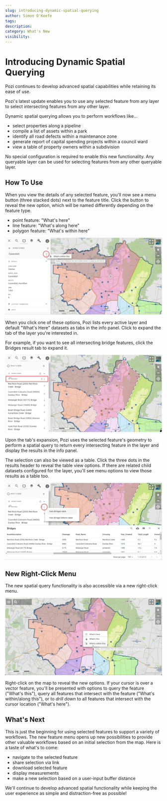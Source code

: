 ```yaml
---
slug: introducing-dynamic-spatial-querying
author: Simon O'Keefe
tags:
description:
category: What's New
visibility:
---
```


# Introducing Dynamic Spatial Querying

Pozi continues to develop advanced spatial capabilities while retaining its ease of use.

Pozi's latest update enables you to use any selected feature from any layer to select intersecting features from any other layer.

Dynamic spatial querying allows you to perform workflows like...

- select properties along a pipeline
- compile a list of assets within a park
- identify all road defects within a maintenance zone
- generate report of capital spending projects within a council ward
- view a table of property owners within a subdivision

No special configuration is required to enable this new functionality. Any queryable layer can be used for selecting features from any other queryable layer.

## How To Use

When you view the details of any selected feature, you'll now see a menu button (three stacked dots) next to the feature title. Click the button to reveal the new option, which will be named differently depending on the feature type.

- point feature: "What's here"
- line feature: "What's along here"
- polygon feature: "What's within here"

![](../static/img/sth-gramps-work-zone-selection.png)

When you click one of these options, Pozi lists every active layer and default "What's Here" datasets as tabs in the info panel. Click to expand the tab of the layer you're interested in.

For example, if you want to see all intersecting bridge features, click the Bridges result tab to expand it.

![](../static/img/sth-gramps-bridges-in-work-zone-selection.png)

Upon the tab's expansion, Pozi uses the selected feature's geometry to perform a spatial query to return every intersecting feature in the layer and display the results in the info panel.

The selection can also be viewed as a table. Click the three dots in the results header to reveal the table view options. If there are related child datasets configured for the layer, you'll see menu options to view those results as a table too.

![](../static/img/sth-gramps-bridges-in-work-zone-selection-table-view.png)

## New Right-Click Menu

The new spatial query functionality is also accessible via a new right-click menu.

![](../static/img/sth-gramps-work-zone-right-click-selection.png)

Right-click on the map to reveal the new options. If your cursor is over a vector feature, you'll be presented with options to query the feature ("What's this"), query all features that intersect with the feature ("What's within/along this"), or to *drill down* to all features that intersect with the cursor location ("What's here").

## What's Next

This is just the beginning for using selected features to support a variety of workflows. The new feature menu opens up new possibilities to provide other valuable workflows based on an initial selection from the map. Here is a taste of what's to come:

- navigate to the selected feature
- share selection via link
- download selected feature
- display measurements
- make a new selection based on a user-input buffer distance

We'll continue to develop advanced spatial functionality while keeping the user experience as simple and distraction-free as possible!
